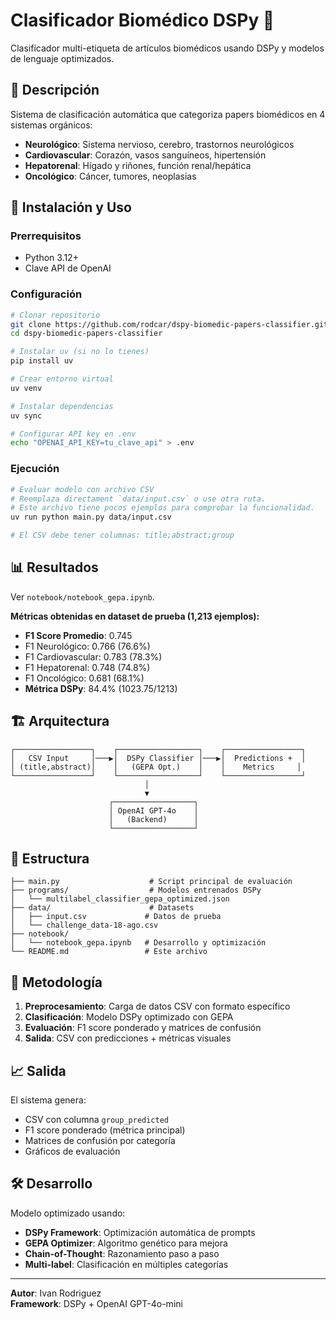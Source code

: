 # Clasificador Biomédico DSPy 🧬

Clasificador multi-etiqueta de artículos biomédicos usando DSPy y modelos de lenguaje optimizados.

## 🎯 Descripción

Sistema de clasificación automática que categoriza papers biomédicos en 4 sistemas orgánicos:
- **Neurológico**: Sistema nervioso, cerebro, trastornos neurológicos
- **Cardiovascular**: Corazón, vasos sanguíneos, hipertensión
- **Hepatorenal**: Hígado y riñones, función renal/hepática  
- **Oncológico**: Cáncer, tumores, neoplasias

## 🚀 Instalación y Uso

### Prerrequisitos
- Python 3.12+
- Clave API de OpenAI

### Configuración
```bash
# Clonar repositorio
git clone https://github.com/rodcar/dspy-biomedic-papers-classifier.git
cd dspy-biomedic-papers-classifier

# Instalar uv (si no lo tienes)
pip install uv

# Crear entorno virtual
uv venv

# Instalar dependencias
uv sync

# Configurar API key en .env
echo "OPENAI_API_KEY=tu_clave_api" > .env
```

### Ejecución
```bash
# Evaluar modelo con archivo CSV
# Reemplaza directament `data/input.csv` o use otra ruta.
# Este archivo tiene pocos ejemplos para comprobar la funcionalidad.
uv run python main.py data/input.csv

# El CSV debe tener columnas: title;abstract;group
```

## 📊 Resultados

Ver `notebook/notebook_gepa.ipynb`.

**Métricas obtenidas en dataset de prueba (1,213 ejemplos):**
- **F1 Score Promedio**: 0.745
- F1 Neurológico: 0.766 (76.6%)
- F1 Cardiovascular: 0.783 (78.3%)  
- F1 Hepatorenal: 0.748 (74.8%)
- F1 Oncológico: 0.681 (68.1%)
- **Métrica DSPy**: 84.4% (1023.75/1213)

## 🏗️ Arquitectura

```
┌─────────────────┐    ┌──────────────────┐    ┌─────────────────┐
│   CSV Input     │───▶│  DSPy Classifier │───▶│  Predictions +  │
│ (title,abstract)│    │   (GEPA Opt.)    │    │    Metrics     │
└─────────────────┘    └──────────────────┘    └─────────────────┘
                              │
                              ▼
                      ┌──────────────────┐
                      │ OpenAI GPT-4o    │
                      │   (Backend)      │
                      └──────────────────┘
```

## 📁 Estructura

```
├── main.py                    # Script principal de evaluación
├── programs/                  # Modelos entrenados DSPy
│   └── multilabel_classifier_gepa_optimized.json
├── data/                      # Datasets
│   ├── input.csv             # Datos de prueba
│   └── challenge_data-18-ago.csv
├── notebook/
│   └── notebook_gepa.ipynb   # Desarrollo y optimización
└── README.md                 # Este archivo
```

## 🔬 Metodología

1. **Preprocesamiento**: Carga de datos CSV con formato específico
2. **Clasificación**: Modelo DSPy optimizado con GEPA
3. **Evaluación**: F1 score ponderado y matrices de confusión
4. **Salida**: CSV con predicciones + métricas visuales

## 📈 Salida

El sistema genera:
- CSV con columna `group_predicted`
- F1 score ponderado (métrica principal)
- Matrices de confusión por categoría
- Gráficos de evaluación

## 🛠️ Desarrollo

Modelo optimizado usando:
- **DSPy Framework**: Optimización automática de prompts
- **GEPA Optimizer**: Algoritmo genético para mejora
- **Chain-of-Thought**: Razonamiento paso a paso
- **Multi-label**: Clasificación en múltiples categorías

---
**Autor**: Ivan Rodriguez  
**Framework**: DSPy + OpenAI GPT-4o-mini
